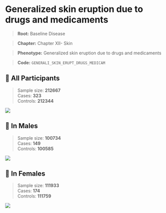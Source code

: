 # Generalized skin eruption due to drugs and medicaments

> **Root:** Baseline Disease  

> **Chapter:** Chapter XII- Skin  

> **Phenotype:** Generalized skin eruption due to drugs and medicaments  

> **Code:** `GENERALI_SKIN_ERUPT_DRUGS_MEDICAM`

## 🧪 All Participants  
> Sample size: **212667**  
> Cases: **323**  
> Controls: **212344**
<img src="/Disease/Figures/ALL/Incidence/GENERALI_SKIN_ERUPT_DRUGS_MEDICAM.png"/>
<CsvTable src="/Disease_Data/ALL/Incidence/COX_GENERALI_SKIN_ERUPT_DRUGS_MEDICAM.csv" label="🔍 View full results" />

## 👨 In Males  
> Sample size: **100734**  
> Cases: **149**  
> Controls: **100585**
<img src="/Disease/Figures/Male/Incidence/GENERALI_SKIN_ERUPT_DRUGS_MEDICAM.png"/>
<CsvTable src="/Disease_Data/Male/Incidence/COX_GENERALI_SKIN_ERUPT_DRUGS_MEDICAM.csv" label="🔍 View full results" />

## 👩 In Females  
> Sample size: **111933**  
> Cases: **174**  
> Controls: **111759**
<img src="/Disease/Figures/Female/Incidence/GENERALI_SKIN_ERUPT_DRUGS_MEDICAM.png"/>
<CsvTable src="/Disease_Data/Female/Incidence/COX_GENERALI_SKIN_ERUPT_DRUGS_MEDICAM.csv" label="🔍 View full results" />
